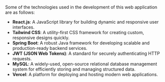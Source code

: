Some of the technologies used in the development of this web application are as follows:

- **React.js**: A JavaScript library for building dynamic and responsive user interfaces.
- **Tailwind CSS**: A utility-first CSS framework for creating custom, responsive designs quickly.
- **Spring Boot**: A robust Java framework for developing scalable and production-ready backend services.
- **JWT (JSON Web Tokens)**: A standard for securely authenticating HTTP requests.
- **MySQL**: A widely-used, open-source relational database management system for efficiently storing and managing structured data.
- **Vercel**: A platform for deploying and hosting modern web applications.

